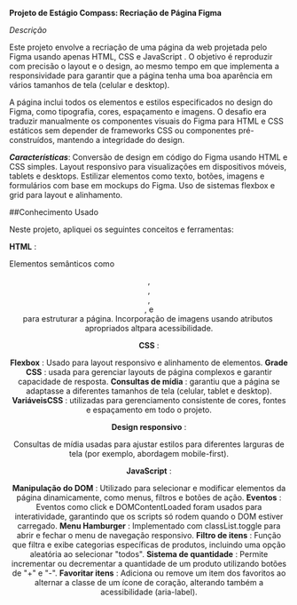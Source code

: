 **Projeto de Estágio Compass: Recriação de Página Figma**

*Descrição*

Este projeto envolve a recriação de uma página da web projetada pelo Figma usando apenas HTML, CSS e JavaScript . O objetivo é reproduzir com precisão o layout e o design, ao mesmo tempo em que implementa a responsividade para garantir que a página tenha uma boa aparência em vários tamanhos de tela (celular e desktop).

A página inclui todos os elementos e estilos especificados no design do Figma, como tipografia, cores, espaçamento e imagens. O desafio era traduzir manualmente os componentes visuais do Figma para HTML e CSS estáticos sem depender de frameworks CSS ou componentes pré-construídos, mantendo a integridade do design.

***Características***:
Conversão de design em código do Figma usando HTML e CSS simples.
Layout responsivo para visualizações em dispositivos móveis, tablets e desktops.
Estilizar elementos como texto, botões, imagens e formulários com base em mockups do Figma.
Uso de sistemas flexbox e grid para layout e alinhamento.

##Conhecimento Usado

Neste projeto, apliquei os seguintes conceitos e ferramentas:

**HTML** :

Elementos semânticos como <header>, <footer>, <section>, <article>, e <div>para estruturar a página.
Incorporação de imagens usando atributos <img>apropriados altpara acessibilidade.

**CSS** :

**Flexbox** : Usado para layout responsivo e alinhamento de elementos.
**Grade CSS** : usada para gerenciar layouts de página complexos e garantir capacidade de resposta.
**Consultas de mídia** : garantiu que a página se adaptasse a diferentes tamanhos de tela (celular, tablet e desktop).
**Variáveis ​​CSS** : utilizadas para gerenciamento consistente de cores, fontes e espaçamento em todo o projeto.

**Design responsivo** :

Consultas de mídia usadas para ajustar estilos para diferentes larguras de tela (por exemplo, abordagem mobile-first).

**JavaScript** :

**Manipulação do DOM** : Utilizado para selecionar e modificar elementos da página dinamicamente, como menus, filtros e botões de ação.
**Eventos** : Eventos como click e DOMContentLoaded foram usados para interatividade, garantindo que os scripts só rodem quando o DOM estiver carregado.
**Menu Hamburger** : Implementado com classList.toggle para abrir e fechar o menu de navegação responsivo.
**Filtro de itens** : Função que filtra e exibe categorias específicas de produtos, incluindo uma opção aleatória ao selecionar "todos".
**Sistema de quantidade** : Permite incrementar ou decrementar a quantidade de um produto utilizando botões de "+" e "-".
**Favoritar itens** : Adiciona ou remove um item dos favoritos ao alternar a classe de um ícone de coração, alterando também a acessibilidade (aria-label).
